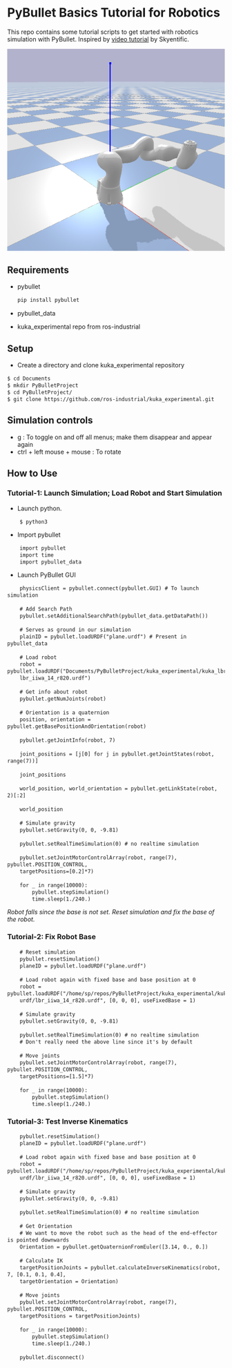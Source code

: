 # PyBullet Basics Tutorial for Robotics
This repo contains some tutorial scripts to get started with robotics simulation
with PyBullet. Inspired by [video tutorial](https://www.youtube.com/watch?v=9p0O941opGc)
by Skyentific.

![PyBullet Tutorial](images/pybullet_tutorial.png)

## Requirements
* pybullet

    ```python
    pip install pybullet
    ```

* pybullet_data

* kuka_experimental repo from ros-industrial

    
## Setup

* Create a directory and clone kuka_experimental repository

```
$ cd Documents
$ mkdir PyBulletProject
$ cd PyBulletProject/
$ git clone https://github.com/ros-industrial/kuka_experimental.git
```

## Simulation controls
- g : To toggle on and off all menus; make them disappear and appear again
- ctrl + left mouse + mouse : To rotate

## How to Use

### Tutorial-1: Launch Simulation; Load Robot and Start Simulation

* Launch python.

```
    $ python3
```

* Import pybullet
```
    import pybullet
    import time
    import pybullet_data
```


* Launch PyBullet GUI

```
    physicsClient = pybullet.connect(pybullet.GUI) # To launch simulation

    # Add Search Path
    pybullet.setAdditionalSearchPath(pybullet_data.getDataPath())

    # Serves as ground in our simulation
    plainID = pybullet.loadURDF("plane.urdf") # Present in pybullet_data

    # Load robot
    robot = pybullet.loadURDF("Documents/PyBulletProject/kuka_experimental/kuka_lbr_iiwa_support/urdf/
    lbr_iiwa_14_r820.urdf")

    # Get info about robot
    pybullet.getNumJoints(robot)

    # Orientation is a quaternion
    position, orientation = pybullet.getBasePositionAndOrientation(robot)

    pybullet.getJointInfo(robot, 7)

    joint_positions = [j[0] for j in pybullet.getJointStates(robot, range(7))]

    joint_positions

    world_position, world_orientation = pybullet.getLinkState(robot, 2)[:2]

    world_position

    # Simulate gravity
    pybullet.setGravity(0, 0, -9.81)

    pybullet.setRealTimeSimulation(0) # no realtime simulation

    pybullet.setJointMotorControlArray(robot, range(7), pybullet.POSITION_CONTROL,
    targetPositions=[0.2]*7)

    for _ in range(10000):
        pybullet.stepSimulation()
        time.sleep(1./240.)
```

_Robot falls since the base is not set. Reset simulation and fix the base of the robot._

### Tutorial-2: Fix Robot Base

```
    # Reset simulation
    pybullet.resetSimulation()
    planeID = pybullet.loadURDF("plane.urdf")

    # Load robot again with fixed base and base position at 0
    robot = pybullet.loadURDF("/home/sp/repos/PyBulletProject/kuka_experimental/kuka_lbr_iiwa_support/
    urdf/lbr_iiwa_14_r820.urdf", [0, 0, 0], useFixedBase = 1)

    # Simulate gravity
    pybullet.setGravity(0, 0, -9.81)

    pybullet.setRealTimeSimulation(0) # no realtime simulation
    # Don't really need the above line since it's by default

    # Move joints
    pybullet.setJointMotorControlArray(robot, range(7), pybullet.POSITION_CONTROL,
    targetPositions=[1.5]*7)

    for _ in range(10000):
        pybullet.stepSimulation()
        time.sleep(1./240.)
```

### Tutorial-3: Test Inverse Kinematics

```
    pybullet.resetSimulation()
    planeID = pybullet.loadURDF("plane.urdf")

    # Load robot again with fixed base and base position at 0
    robot = pybullet.loadURDF("/home/sp/repos/PyBulletProject/kuka_experimental/kuka_lbr_iiwa_support/
    urdf/lbr_iiwa_14_r820.urdf", [0, 0, 0], useFixedBase = 1)

    # Simulate gravity
    pybullet.setGravity(0, 0, -9.81)

    pybullet.setRealTimeSimulation(0) # no realtime simulation

    # Get Orientation
    # We want to move the robot such as the head of the end-effector is pointed downwards
    Orientation = pybullet.getQuaternionFromEuler([3.14, 0., 0.])

    # Calculate IK
    targetPositionJoints = pybullet.calculateInverseKinematics(robot, 7, [0.1, 0.1, 0.4],
    targetOrientation = Orientation)

    # Move joints
    pybullet.setJointMotorControlArray(robot, range(7), pybullet.POSITION_CONTROL,
    targetPositions = targetPositionJoints)

    for _ in range(10000):
        pybullet.stepSimulation()
        time.sleep(1./240.)

    pybullet.disconnect()
```
